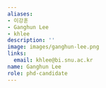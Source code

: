 ```yaml
---
aliases:
- 이강훈
- Ganghun Lee
- khlee
description: ''
image: images/ganghun-lee.png
links:
  email: khlee@bi.snu.ac.kr
name: Ganghun Lee
role: phd-candidate
---
```

